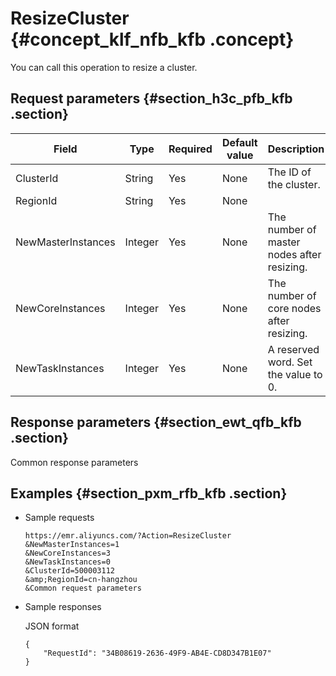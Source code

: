 # ResizeCluster {#concept_klf_nfb_kfb .concept}

You can call this operation to resize a cluster.

## Request parameters {#section_h3c_pfb_kfb .section}

|Field|Type|Required|Default value|Description|
|-----|----|--------|-------------|-----------|
|ClusterId|String|Yes|None|The ID of the cluster.|
|RegionId|String|Yes|None| |
|NewMasterInstances|Integer|Yes|None|The number of master nodes after resizing.|
|NewCoreInstances|Integer|Yes|None|The number of core nodes after resizing.|
|NewTaskInstances|Integer|Yes|None|A reserved word. Set the value to 0.|

## Response parameters {#section_ewt_qfb_kfb .section}

Common response parameters

## Examples {#section_pxm_rfb_kfb .section}

-   Sample requests

    ```
    https://emr.aliyuncs.com/?Action=ResizeCluster
    &NewMasterInstances=1
    &NewCoreInstances=3
    &NewTaskInstances=0
    &ClusterId=500003112
    &amp;RegionId=cn-hangzhou
    &Common request parameters
    ```

-   Sample responses

    JSON format

    ```
    {
        "RequestId": "34B08619-2636-49F9-AB4E-CD8D347B1E07"
    }
    ```


